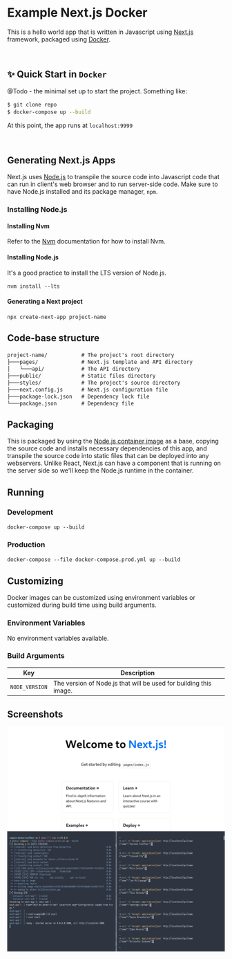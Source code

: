 # Example Next.js Docker

This is a hello world app that is written in Javascript using [Next.js](https://nextjs.org/) framework, packaged using [Docker](https://www.docker.com/).

<br />

## ✨ Quick Start in `Docker`

@Todo - the minimal set up to start the project. Something like:

```bash
$ git clone repo
$ docker-compose up --build
```

At this point, the app runs at `localhost:9999`

<br />

## Generating Next.js Apps

Next.js uses [Node.js](https://nodejs.org/) to transpile the source code into Javascript code that can run in client's web browser and to run server-side code. Make sure to have Node.js installed and its package manager, `npm`.

### Installing Node.js

#### Installing Nvm

Refer to the [Nvm](https://github.com/nvm-sh/nvm#install--update-script) documentation for how to install Nvm.

#### Installing Node.js

It's a good practice to install the LTS version of Node.js.

```
nvm install --lts
```

#### Generating a Next project

```
npx create-next-app project-name
```

## Code-base structure

```
project-name/           # The project's root directory
├───pages/              # Next.js template and API directory
│   └───api/            # The API directory
├───public/             # Static files directory
├───styles/             # The project's source directory
├───next.config.js      # Next.js configuration file
├───package-lock.json   # Dependency lock file
└───package.json        # Dependency file
```

## Packaging

This is packaged by using the [Node.js container image](https://hub.docker.com/_/node) as a base, copying the source code and installs necessary dependencies of this app, and transpile the source code into static files that can be deployed into any webservers. Unlike React, Next.js can have a component that is running on the server side so we'll keep the Node.js runtime in the container.

## Running

### Development

```
docker-compose up --build
```

### Production

```
docker-compose --file docker-compose.prod.yml up --build
```

## Customizing

Docker images can be customized using environment variables or customized during build time using build arguments.

### Environment Variables

No environment variables available.

### Build Arguments

| Key | Description |
| --- | --- |
| `NODE_VERSION` | The version of Node.js that will be used for building this image. |

## Screenshots

![Welcome](.assets/next_welcome.png)
![Api](.assets/next_api.png)
